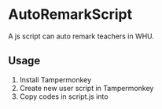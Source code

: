 # AutoRemarkScript
A js script can auto remark teachers in WHU.

## Usage
1. Install Tampermonkey
2. Create new user script in Tampermonkey
3. Copy codes in script.js into
